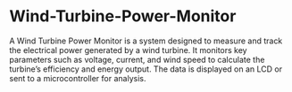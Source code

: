 # Wind-Turbine-Power-Monitor
A Wind Turbine Power Monitor is a system designed to measure and track the electrical power generated by a wind turbine. It monitors key parameters such as voltage, current, and wind speed to calculate the turbine’s efficiency and energy output. The data is displayed on an LCD or sent to a microcontroller for analysis.

